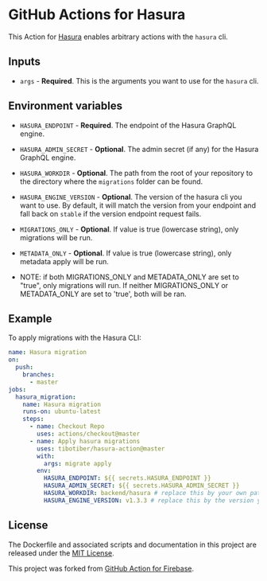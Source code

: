 # GitHub Actions for Hasura

This Action for [Hasura](https://hasura.io) enables arbitrary actions with the `hasura` cli.

## Inputs

- `args` - **Required**. This is the arguments you want to use for the `hasura` cli.

## Environment variables

- `HASURA_ENDPOINT` - **Required**. The endpoint of the Hasura GraphQL engine.

- `HASURA_ADMIN_SECRET` - **Optional**. The admin secret (if any) for the Hasura GraphQL engine.

- `HASURA_WORKDIR` - **Optional**. The path from the root of your repository to the directory where the `migrations` folder can be found.

- `HASURA_ENGINE_VERSION` - **Optional**. The version of the hasura cli you want to use. By default, it will match the version from your endpoint and fall back on `stable` if the version endpoint request fails.

- `MIGRATIONS_ONLY` - **Optional**. If value is true (lowercase string), only migrations will be run.

- `METADATA_ONLY` - **Optional**. If value is true (lowercase string), only metadata apply will be run.

- NOTE: if both MIGRATIONS_ONLY and METADATA_ONLY are set to "true", only migrations will run. If neither MIGRATIONS_ONLY or METADATA_ONLY are set to 'true', both will be ran.

## Example

To apply migrations with the Hasura CLI:

```yaml
name: Hasura migration
on:
  push:
    branches:
      - master
jobs:
  hasura_migration:
    name: Hasura migration
    runs-on: ubuntu-latest
    steps:
      - name: Checkout Repo
        uses: actions/checkout@master
      - name: Apply hasura migrations
        uses: tibotiber/hasura-action@master
        with:
          args: migrate apply
        env:
          HASURA_ENDPOINT: ${{ secrets.HASURA_ENDPOINT }}
          HASURA_ADMIN_SECRET: ${{ secrets.HASURA_ADMIN_SECRET }}
          HASURA_WORKDIR: backend/hasura # replace this by your own path if needed
          HASURA_ENGINE_VERSION: v1.3.3 # replace this by the version you need, remove to use stable
```

## License

The Dockerfile and associated scripts and documentation in this project are released under the [MIT License](LICENSE).

This project was forked from [GitHub Action for Firebase](https://github.com/w9jds/firebase-action).
